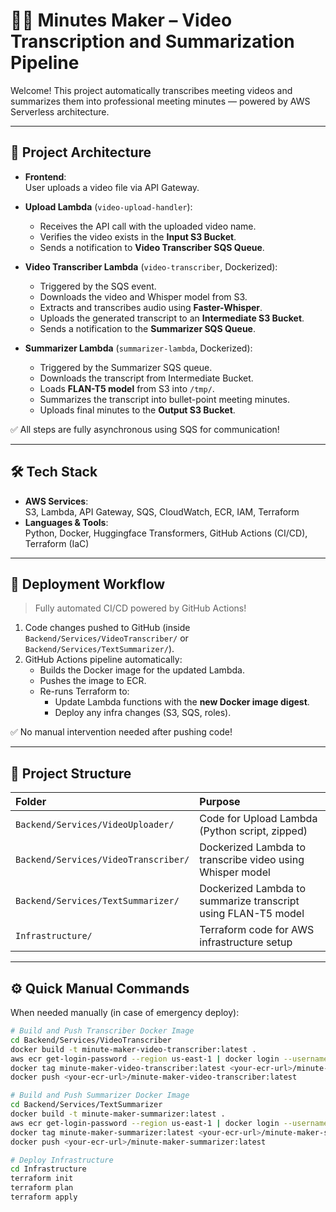 # 🎥📝 Minutes Maker – Video Transcription and Summarization Pipeline

Welcome!
This project automatically transcribes meeting videos and summarizes them into professional meeting minutes — powered by AWS Serverless architecture.

---

## 🚀 Project Architecture

- **Frontend**:  
  User uploads a video file via API Gateway.
- **Upload Lambda** (`video-upload-handler`):

  - Receives the API call with the uploaded video name.
  - Verifies the video exists in the **Input S3 Bucket**.
  - Sends a notification to **Video Transcriber SQS Queue**.

- **Video Transcriber Lambda** (`video-transcriber`, Dockerized):

  - Triggered by the SQS event.
  - Downloads the video and Whisper model from S3.
  - Extracts and transcribes audio using **Faster-Whisper**.
  - Uploads the generated transcript to an **Intermediate S3 Bucket**.
  - Sends a notification to the **Summarizer SQS Queue**.

- **Summarizer Lambda** (`summarizer-lambda`, Dockerized):
  - Triggered by the Summarizer SQS queue.
  - Downloads the transcript from Intermediate Bucket.
  - Loads **FLAN-T5 model** from S3 into `/tmp/`.
  - Summarizes the transcript into bullet-point meeting minutes.
  - Uploads final minutes to the **Output S3 Bucket**.

✅ All steps are fully asynchronous using SQS for communication!

---

## 🛠 Tech Stack

- **AWS Services**:  
  S3, Lambda, API Gateway, SQS, CloudWatch, ECR, IAM, Terraform
- **Languages & Tools**:  
  Python, Docker, Huggingface Transformers, GitHub Actions (CI/CD), Terraform (IaC)

---

## 🧠 Deployment Workflow

> Fully automated CI/CD powered by GitHub Actions!

1. Code changes pushed to GitHub (inside `Backend/Services/VideoTranscriber/` or `Backend/Services/TextSummarizer/`).
2. GitHub Actions pipeline automatically:
   - Builds the Docker image for the updated Lambda.
   - Pushes the image to ECR.
   - Re-runs Terraform to:
     - Update Lambda functions with the **new Docker image digest**.
     - Deploy any infra changes (S3, SQS, roles).

✅ No manual intervention needed after pushing code!

---

## 📁 Project Structure

| Folder                               | Purpose                                                       |
| :----------------------------------- | :------------------------------------------------------------ |
| `Backend/Services/VideoUploader/`    | Code for Upload Lambda (Python script, zipped)                |
| `Backend/Services/VideoTranscriber/` | Dockerized Lambda to transcribe video using Whisper model     |
| `Backend/Services/TextSummarizer/`   | Dockerized Lambda to summarize transcript using FLAN-T5 model |
| `Infrastructure/`                    | Terraform code for AWS infrastructure setup                   |

---

## ⚙️ Quick Manual Commands

When needed manually (in case of emergency deploy):

```bash
# Build and Push Transcriber Docker Image
cd Backend/Services/VideoTranscriber
docker build -t minute-maker-video-transcriber:latest .
aws ecr get-login-password --region us-east-1 | docker login --username AWS --password-stdin <your-ecr-url>
docker tag minute-maker-video-transcriber:latest <your-ecr-url>/minute-maker-video-transcriber:latest
docker push <your-ecr-url>/minute-maker-video-transcriber:latest

# Build and Push Summarizer Docker Image
cd Backend/Services/TextSummarizer
docker build -t minute-maker-summarizer:latest .
aws ecr get-login-password --region us-east-1 | docker login --username AWS --password-stdin <your-ecr-url>
docker tag minute-maker-summarizer:latest <your-ecr-url>/minute-maker-summarizer:latest
docker push <your-ecr-url>/minute-maker-summarizer:latest

# Deploy Infrastructure
cd Infrastructure
terraform init
terraform plan
terraform apply
```
